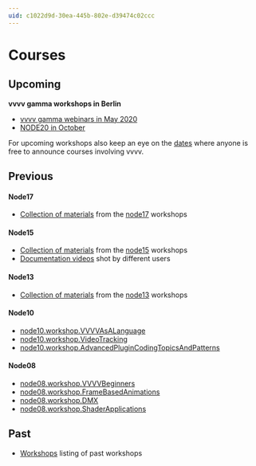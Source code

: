 ```yaml
---
uid: c1022d9d-30ea-445b-802e-d39474c02ccc
---
```


# Courses
## Upcoming

**vvvv gamma workshops in Berlin**  
* <a href="https://vvvv.org/blog/vvvv-gamma-webinars-in-may" class="extURL blog" target="_blank">vvvv gamma webinars in May 2020</a>  
* <a href="https://nodeforum.org/announcements/node-forum-for-digital-arts-2020/" class="extURL" target="_blank">NODE20 in October</a>  

For upcoming workshops also keep an eye on the <a href="https://vvvv.org/blog/25" class="extURL blog" target="_blank">dates</a> where anyone is free to announce courses involving vvvv.   

## Previous

#### Node17
* <a href="https://vvvv.org/blog/node17-workshop-material" class="extURL blog" target="_blank">Collection of materials</a> from the <a href="https://17.nodeforum.org/" class="extURL" target="_blank">node17</a> workshops  

#### Node15
* <a href="https://vvvv.org/blog/node15-workshop-material" class="extURL blog" target="_blank">Collection of materials</a> from the <a href="http://node15.vvvv.org" class="extURL" target="_blank">node15</a> workshops  
* <a href="https://vvvv.org/blog/node15-documentation-videos" class="extURL blog" target="_blank">Documentation videos</a> shot by different users  

#### Node13
* <a href="https://vvvv.org/blog/node13-workshop-material" class="extURL blog" target="_blank">Collection of materials</a> from the <a href="http://node13.vvvv.org" class="extURL" target="_blank">node13</a> workshops  

#### Node10
* [node10.workshop.VVVVAsALanguage](xref:6996160f-66c9-472d-b9bf-cfcdd1462123)  
* [node10.workshop.VideoTracking](xref:4ac9e76a-cd0b-489c-88b5-64093e4f56a6)  
* <a href="https://vvvv.org/contribution/advanced-programming-node10-workshop." class="extURL contribution" target="_blank">node10.workshop.AdvancedPluginCodingTopicsAndPatterns</a>  


#### Node08
* [node08.workshop.VVVVBeginners](xref:c518462e-bca3-48d5-98fd-2113adf5789e)  
* [node08.workshop.FrameBasedAnimations](xref:f08bee92-97ec-4556-9a44-952199bbe534)  
* [node08.workshop.DMX](xref:086375e6-a403-472b-84dd-7b95a13bdde2)  
* [node08.workshop.ShaderApplications](xref:8d4e12a8-26df-460e-9267-f9b15513a1f3)  


## Past

* [Workshops](xref:098fcc15-96ca-4bf0-9840-58c263cc4134) listing of past workshops